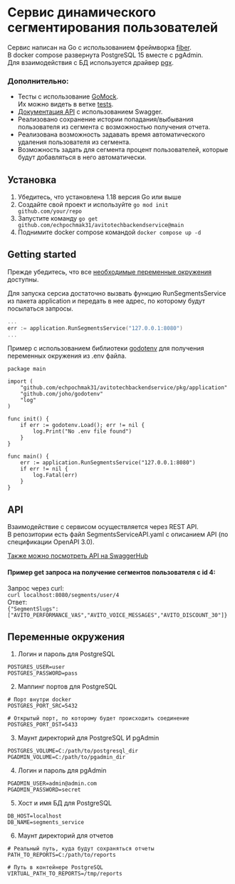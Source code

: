 # Сервис динамического сегментирования пользователей

Сервис написан на Go с использованием фреймворка [fiber](https://github.com/gofiber/fiber).\
В docker compose развернута PostgreSQL 15 вместе с pgAdmin.\
Для взаимодействия с БД используется драйвер [pgx](https://github.com/jackc/pgx).

### Дополнительно:
- Тесты с использование [GoMock](https://github.com/golang/mock/gomock).\
Их можно видеть в ветке [tests](https://github.com/echpochmak31/AvitoTechBackendService/tree/tests).
- [Документация API](https://app.swaggerhub.com/apis/echpochmak31/AvitoTechSwagger/1.0.0) с использованием Swagger.
- Реализовано сохранение истории попадания/выбывания пользователя из сегмента с возможностью получения отчета.
- Реализована возможность задавать время автоматического удаления пользователя из сегмента.
- Возможность задать для сегмента процент пользователей, которые будут добавляться в него автоматически. 


## Установка
1. Убедитесь, что установлена 1.18 версия Go или выше
2. Создайте свой проект и используйте ``go mod init github.com/your/repo``
3. Запустите команду ``go get github.com/echpochmak31/avitotechbackendservice@main``
4. Поднимите docker compose командой ``docker compose up -d``

## Getting started
Прежде убедитесь, что все [необходимые переменные окружения](#переменные-окружения) доступны.

Для запуска серсиа достаточно вызвать функцию RunSegmentsService из пакета application 
и передать в нее адрес, по которому будут посылаться запросы.
```go
...
err := application.RunSegmentsService("127.0.0.1:8080")
...
```
Пример с использованием библиотеки [godotenv](https://github.com/joho/godotenv) для получения переменных окружения из .env файла. 
```
package main

import (
	"github.com/echpochmak31/avitotechbackendservice/pkg/application"
	"github.com/joho/godotenv"
	"log"
)

func init() {
	if err := godotenv.Load(); err != nil {
		log.Print("No .env file found")
	}
}

func main() {
	err := application.RunSegmentsService("127.0.0.1:8080")
	if err != nil {
		log.Fatal(err)
	}
}

```

## API 
Взаимодействие с сервисом осуществляется через REST API.\
В репозитории есть файл SegmentsServiceAPI.yaml с описанием API (по спецификации OpenAPI 3.0).

[Также можно посмотреть API на SwaggerHub](https://app.swaggerhub.com/apis/echpochmak31/AvitoTechSwagger/1.0.0)

#### Пример get запроса на получение сегментов пользователя с id 4:
Запрос через curl:\
``curl localhost:8080/segments/user/4``\
Ответ:\
``{"SegmentSlugs":["AVITO_PERFORMANCE_VAS","AVITO_VOICE_MESSAGES","AVITO_DISCOUNT_30"]}``

## Переменные окружения
1. Логин и пароль для PostgreSQL
```
POSTGRES_USER=user
POSTGRES_PASSWORD=pass
```
2. Маппинг портов для PostgreSQL
```
# Порт внутри docker
POSTGRES_PORT_SRC=5432

# Открытый порт, по которому будет происходить соединение
POSTGRES_PORT_DST=5433 
```
3. Маунт директорий для PostgreSQL И pgAdmin
```
POSTGRES_VOLUME=C:/path/to/postgresql_dir
PGADMIN_VOLUME=C:/path/to/pgadmin_dir 
```
4. Логин и пароль для pgAdmin
```
PGADMIN_USER=admin@admin.com
PGADMIN_PASSWORD=secret
```
5. Хост и имя БД для PostgreSQL
```
DB_HOST=localhost
DB_NAME=segments_service
```
6. Маунт директорий для отчетов
```
# Реальный путь, куда будут сохраняться отчеты
PATH_TO_REPORTS=C:/path/to/reports

# Путь в контейнере PostgreSQL
VIRTUAL_PATH_TO_REPORTS=/tmp/reports
```
